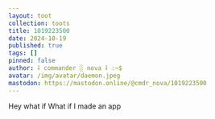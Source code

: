 ```yaml
---
layout: toot
collection: toots
title: 1019223500
date: 2024-10-19
published: true
tags: []
pinned: false
author: ⸸ commander ░ nova ⸸ :~$
avatar: /img/avatar/daemon.jpeg
mastodon: https://mastodon.online/@cmdr_nova/1019223500
---
```


Hey what if What if I made an app

